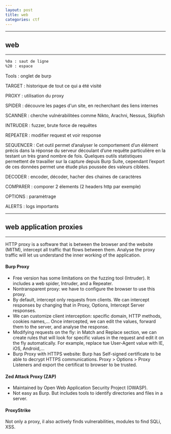 ```yaml
---
layout: post
title: web
categories: ctf
---
```

<!--more-->

---
## web
---

```bash
%0a : saut de ligne
%20 : espace
```

Tools : onglet de burp

TARGET : historique de tout ce qui a été visité

PROXY : utilisation du proxy

SPIDER : découvre les pages d'un site, en recherchant des liens internes

SCANNER : cherche vulnérabilitées comme Nikto, Arachni, Nessus, Skipfish

INTRUDER : fuzzer, brute force de requêtes

REPEATER : modifier request et voir response

SEQUENCER : Cet outil permet d’analyser le comportement d’un élément précis dans la réponse du serveur découlant d’une requête particulière en la testant un très grand nombre de fois. Quelques outils statistiques permettent de travailler sur la capture depuis Burp Suite, cependant l’export de ces données permet une étude plus poussée des valeurs ciblées.

DECODER : encoder, décoder, hacher des chaines de caractères

COMPARER : comporer 2 élements (2 headers http par exemple)

OPTIONS : paramètrage

ALERTS : logs importants

---
## web application proxies
---

HTTP proxy is a software that is between the browser and the website (MITM), intercept all traffic that flows between them. Analyse the proxy traffic will let us understand the inner working of the application.

#### Burp Proxy

- Free version has some limitations on the fuzzing tool (Intruder). It includes a web spider, Intruder, and a Repeater.
- Nontransparent proxy: we have to configure the browser to use this proxy.
- By default, intercept only requests from clients. We can intercept responses by changing that in Proxy, Options, Intercept Server responses.
- We can customize client interception: specific domain, HTTP methods, cookies names,… Once intercepted, we can edit the values, forward them to the server, and analyse the response.
- Modifying requests on the fly: in Match and Replace section, we can create rules that will look for specific values in the request and edit it on the fly automatically. For example, replace tue User-Agent value with IE, iOS, Android,...
- Burp Proxy with HTTPS website: Burp has Self-signed certificate to be able to decrypt HTTPS communications. Proxy > Options > Proxy Listeners and export the certificat to browser to be trusted.

#### Zed Attack Proxy (ZAP)

- Maintained by Open Web Application Security Project (OWASP).
- Not easy as Burp. But includes tools to identify directories and files in a server.

#### ProxyStrike

Not only a proxy, il also actively finds vulnerabilities, modules to find SQLi, XSS.
